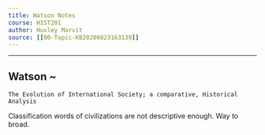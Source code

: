 ```yaml
---
title: Watson Notes
course: HIST201 
author: Huxley Marvit
source: [[00-Topic-KB20200823163139]]
---
```


---

## Watson *~*
`The Evolution of International Society; a comparative, Historical Analysis`


Classification words of civilizations are not descriptive enough. Way to broad. 


































